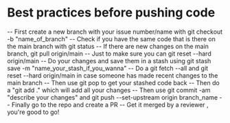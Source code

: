# Best practices before pushing code
-- First create a new branch with your issue number/name with git checkout -b "name_of_branch" 
-- Check if you have the same code that is there on the main branch with git status
-- If there are new changes on the main branch, git pull origin/main
-- Just to make sure you can git reset --hard origin/main
-- Do your changes and save them in a stash using git stash save -m "name_your_stash_if_you_wanna"
-- Do a git fetch --all and git reset --hard origin/main in case someone has made recent changes to the main branch
-- Then use git pop to get your stashed code back
-- Then do a "git add ." which will add all your changes
-- Then use git commit -am "describe your changes" and git push --set-upstream origin branch_name
-- Finally go to the repo and create a PR
-- Get it merged by a reviewer , you're good to go!   